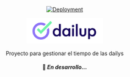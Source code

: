 <div align="center">

[![Deployment](https://github.com/Mathiew82/daily-start/actions/workflows/pipeline.yml/badge.svg)](https://github.com/Mathiew82/daily-start/actions/workflows/pipeline.yml)

<img src="src/assets/logo-dailup.png" alt="dailup" width="200"/>

Proyecto para gestionar el tiempo de las dailys

#### 🚧 <em>En desarrollo...</em>
  
</div>
